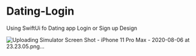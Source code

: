 # Dating-Login
Using SwiftUi fo Dating app Login or Sign up Design

![Uploading Simulator Screen Shot - iPhone 11 Pro Max - 2020-08-06 at 23.23.05.png…]()
